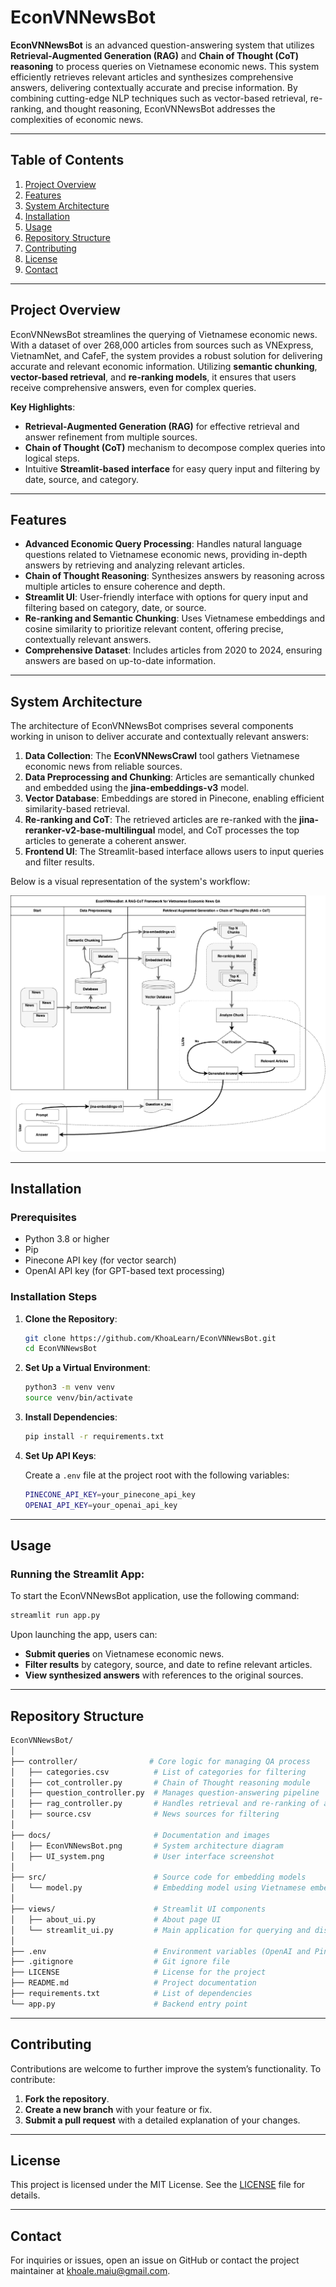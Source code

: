 # EconVNNewsBot

**EconVNNewsBot** is an advanced question-answering system that utilizes **Retrieval-Augmented Generation (RAG)** and **Chain of Thought (CoT) reasoning** to process queries on Vietnamese economic news. This system efficiently retrieves relevant articles and synthesizes comprehensive answers, delivering contextually accurate and precise information. By combining cutting-edge NLP techniques such as vector-based retrieval, re-ranking, and thought reasoning, EconVNNewsBot addresses the complexities of economic news.

---

## Table of Contents

1. [Project Overview](#project-overview)
2. [Features](#features)
3. [System Architecture](#system-architecture)
4. [Installation](#installation)
5. [Usage](#usage)
6. [Repository Structure](#repository-structure)
7. [Contributing](#contributing)
8. [License](#license)
9. [Contact](#contact)

---

## Project Overview

EconVNNewsBot streamlines the querying of Vietnamese economic news. With a dataset of over 268,000 articles from sources such as VNExpress, VietnamNet, and CafeF, the system provides a robust solution for delivering accurate and relevant economic information. Utilizing **semantic chunking**, **vector-based retrieval**, and **re-ranking models**, it ensures that users receive comprehensive answers, even for complex queries.

**Key Highlights**:

- **Retrieval-Augmented Generation (RAG)** for effective retrieval and answer refinement from multiple sources.
- **Chain of Thought (CoT)** mechanism to decompose complex queries into logical steps.
- Intuitive **Streamlit-based interface** for easy query input and filtering by date, source, and category.

---

## Features

- **Advanced Economic Query Processing**: Handles natural language questions related to Vietnamese economic news, providing in-depth answers by retrieving and analyzing relevant articles.
- **Chain of Thought Reasoning**: Synthesizes answers by reasoning across multiple articles to ensure coherence and depth.
- **Streamlit UI**: User-friendly interface with options for query input and filtering based on category, date, or source.
- **Re-ranking and Semantic Chunking**: Uses Vietnamese embeddings and cosine similarity to prioritize relevant content, offering precise, contextually relevant answers.
- **Comprehensive Dataset**: Includes articles from 2020 to 2024, ensuring answers are based on up-to-date information.

---

## System Architecture

The architecture of EconVNNewsBot comprises several components working in unison to deliver accurate and contextually relevant answers:

1. **Data Collection**: The **EconVNNewsCrawl** tool gathers Vietnamese economic news from reliable sources.
2. **Data Preprocessing and Chunking**: Articles are semantically chunked and embedded using the **jina-embeddings-v3** model.
3. **Vector Database**: Embeddings are stored in Pinecone, enabling efficient similarity-based retrieval.
4. **Re-ranking and CoT**: The retrieved articles are re-ranked with the **jina-reranker-v2-base-multilingual** model, and CoT processes the top articles to generate a coherent answer.
5. **Frontend UI**: The Streamlit-based interface allows users to input queries and filter results.

Below is a visual representation of the system's workflow:

![EconVNNewsBot System Architecture](docs/EconVNNewsBot.png)

---

## Installation

### Prerequisites

- Python 3.8 or higher
- Pip
- Pinecone API key (for vector search)
- OpenAI API key (for GPT-based text processing)

### Installation Steps

1. **Clone the Repository**:

   ```bash
   git clone https://github.com/KhoaLearn/EconVNNewsBot.git
   cd EconVNNewsBot
   ```
2. **Set Up a Virtual Environment**:

   ```bash
   python3 -m venv venv
   source venv/bin/activate
   ```
3. **Install Dependencies**:

   ```bash
   pip install -r requirements.txt
   ```
4. **Set Up API Keys**:

   Create a `.env` file at the project root with the following variables:

   ```bash
   PINECONE_API_KEY=your_pinecone_api_key
   OPENAI_API_KEY=your_openai_api_key
   ```

---

## Usage

### Running the Streamlit App:

To start the EconVNNewsBot application, use the following command:

```bash
streamlit run app.py
```

Upon launching the app, users can:

- **Submit queries** on Vietnamese economic news.
- **Filter results** by category, source, and date to refine relevant articles.
- **View synthesized answers** with references to the original sources.

---

## Repository Structure

```bash
EconVNNewsBot/
│
├── controller/                # Core logic for managing QA process
│   ├── categories.csv          # List of categories for filtering
│   ├── cot_controller.py       # Chain of Thought reasoning module
│   ├── question_controller.py  # Manages question-answering pipeline
│   ├── rag_controller.py       # Handles retrieval and re-ranking of articles
│   ├── source.csv              # News sources for filtering
│
├── docs/                       # Documentation and images
│   ├── EconVNNewsBot.png       # System architecture diagram
│   ├── UI_system.png           # User interface screenshot
│
├── src/                        # Source code for embedding models
│   └── model.py                # Embedding model using Vietnamese embeddings
│
├── views/                      # Streamlit UI components
│   ├── about_ui.py             # About page UI
│   └── streamlit_ui.py         # Main application for querying and displaying results
│
├── .env                        # Environment variables (OpenAI and Pinecone API keys)
├── .gitignore                  # Git ignore file
├── LICENSE                     # License for the project
├── README.md                   # Project documentation
├── requirements.txt            # List of dependencies
└── app.py                      # Backend entry point
```

---

## Contributing

Contributions are welcome to further improve the system’s functionality. To contribute:

1. **Fork the repository**.
2. **Create a new branch** with your feature or fix.
3. **Submit a pull request** with a detailed explanation of your changes.

---

## License

This project is licensed under the MIT License. See the [LICENSE](LICENSE) file for details.

---

## Contact

For inquiries or issues, open an issue on GitHub or contact the project maintainer at khoale.maiu@gmail.com.
